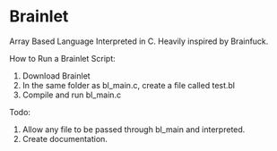# Brainlet
Array Based Language Interpreted in C. Heavily inspired by Brainfuck.

How to Run a Brainlet Script:
1. Download Brainlet
2. In the same folder as bl_main.c, create a file called test.bl
3. Compile and run bl_main.c

Todo:
1. Allow any file to be passed through bl_main and interpreted.
2. Create documentation.
